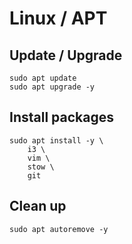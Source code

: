 # Linux / APT

## Update / Upgrade
	sudo apt update 
	sudo apt upgrade -y 

## Install packages

	sudo apt install -y \
		i3 \
		vim \
		stow \
		git 

## Clean up

	sudo apt autoremove -y
